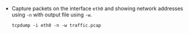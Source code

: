- Capture packets on the interface `eth0` and showing network addresses using `-n` with output file using `-w`.
  
  ```
  tcpdump -i eth0 -n -w traffic.pcap
  ```
